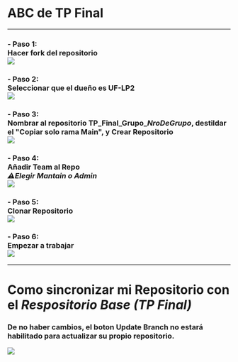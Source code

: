 # ABC de TP Final
---
### - Paso 1:<br>Hacer fork del repositorio<br><img src = "https://i.imgur.com/9asAAjl.png" >

### - Paso 2:<br>Seleccionar que el dueño es UF-LP2<br><img src = "https://i.imgur.com/71PIbY8.png" >

### - Paso 3:<br>Nombrar al repositorio <b>TP_Final_Grupo_*NroDeGrupo*</b>, destildar el "Copiar solo rama Main", y Crear Repositorio<br><img src = "https://i.imgur.com/LojLgVV.png" >

### - Paso 4:<br>Añadir Team al Repo<br><i>⚠️Elegir Mantain o Admin</i><br><img src = "https://i.imgur.com/3Sp08U7.gif" >

### - Paso 5:<br>Clonar Repositorio<br><img src = "https://i.imgur.com/mDkburt.png" >

### - Paso 6:<br>Empezar a trabajar<br><img src = "https://media4.giphy.com/media/iIqmM5tTjmpOB9mpbn/giphy.gif" >

---

# Como sincronizar <b>mi Repositorio</b> con el <i>Respositorio Base (TP Final)</i>
### De no haber cambios, el boton <b>Update Branch</b> no estará habilitado para actualizar su propio repositorio.
<img src = "https://i.imgur.com/FeJzxxc.png" >